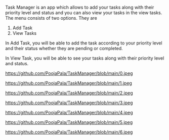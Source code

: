 Task Manager is an app which allows to add your tasks along with their priority level and status and you can also view your tasks in the view tasks.
The menu consists of two options.
They are 
1) Add Task
2) View Tasks

In Add Task, you will be able to add the task according to your priority level and their status whether they are pending or completed.

In View Task, you will be able to see your tasks along with their priority level and status.

https://github.com/PoojaPala/TaskManager/blob/main/0.jpeg

https://github.com/PoojaPala/TaskManager/blob/main/1.jpeg

https://github.com/PoojaPala/TaskManager/blob/main/2.jpeg

https://github.com/PoojaPala/TaskManager/blob/main/3.jpeg

https://github.com/PoojaPala/TaskManager/blob/main/4.jpeg

https://github.com/PoojaPala/TaskManager/blob/main/5.jpeg

https://github.com/PoojaPala/TaskManager/blob/main/6.jpeg

